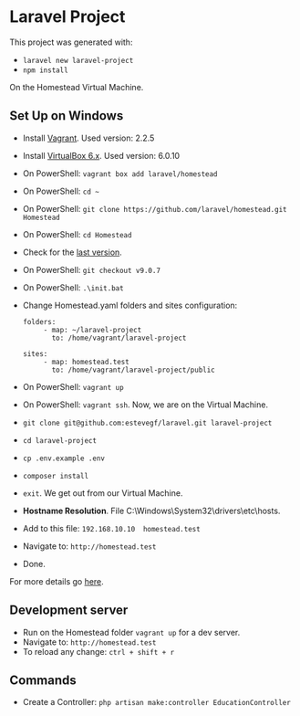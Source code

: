 # Laravel Project

This project was generated with:
- `laravel new laravel-project`
- `npm install`

On the Homestead Virtual Machine.

## Set Up on Windows

- Install [Vagrant](https://www.vagrantup.com/downloads.html). Used version: 2.2.5
- Install [VirtualBox 6.x](https://www.virtualbox.org/wiki/Downloads). Used version: 6.0.10
- On PowerShell: `vagrant box add laravel/homestead`
- On PowerShell: `cd ~`
- On PowerShell: `git clone https://github.com/laravel/homestead.git Homestead`
- On PowerShell: `cd Homestead`
- Check for the [last version](https://github.com/laravel/homestead/releases).
- On PowerShell: `git checkout v9.0.7`
- On PowerShell: `.\init.bat`
- Change Homestead.yaml folders and sites configuration:

    ```` 
    folders:    
         - map: ~/laravel-project
           to: /home/vagrant/laravel-project
     
    sites:
         - map: homestead.test
           to: /home/vagrant/laravel-project/public
    ````
 - On PowerShell: `vagrant up`
 - On PowerShell: `vagrant ssh`. Now, we are on the Virtual Machine.
 - `git clone git@github.com:estevegf/laravel.git laravel-project`
 - `cd laravel-project`
 - `cp .env.example .env`
 - `composer install`
 - `exit`. We get out from our Virtual Machine.
 - **Hostname Resolution**. File C:\Windows\System32\drivers\etc\hosts.
 - Add to this file: `192.168.10.10  homestead.test`
 - Navigate to: `http://homestead.test`
 - Done.
 
 For more details go [here](https://laravel.com/docs/5.8/homestead).

## Development server

- Run on the Homestead folder `vagrant up` for a dev server. 
- Navigate to: `http://homestead.test`
- To reload any change: `ctrl + shift + r`

## Commands

- Create a Controller: `php artisan make:controller EducationController`
